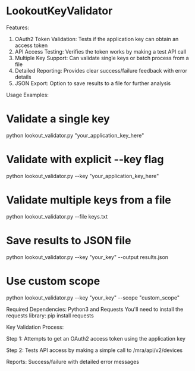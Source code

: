 # LookoutKeyValidator
Features:

1. OAuth2 Token Validation: Tests if the application key can obtain an access token
2. API Access Testing: Verifies the token works by making a test API call
3. Multiple Key Support: Can validate single keys or batch process from a file
4. Detailed Reporting: Provides clear success/failure feedback with error details
5. JSON Export: Option to save results to a file for further analysis


Usage Examples:
# Validate a single key
python lookout_validator.py "your_application_key_here"

# Validate with explicit --key flag
python lookout_validator.py --key "your_application_key_here"

# Validate multiple keys from a file
python lookout_validator.py --file keys.txt

# Save results to JSON file
python lookout_validator.py --key "your_key" --output results.json

# Use custom scope
python lookout_validator.py --key "your_key" --scope "custom_scope"


Required Dependencies:
Python3 and Requests
You'll need to install the requests library:
pip install requests

Key Validation Process:

 Step 1: Attempts to get an OAuth2 access token using the application key
 
 Step 2: Tests API access by making a simple call to /mra/api/v2/devices
 
 Reports: Success/failure with detailed error messages
